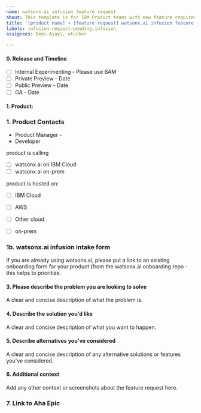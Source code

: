 ```yaml
---
name: watsonx.ai infusion feature request
about: This template is for IBM Product teams with new feature requirements for watsonx.ai
title: '[product name] + [feature request] watsonx.ai infusion feature request '
labels: infusion-request-pending,infusion
assignees: Demi-Ajayi, otucker

---
```


#### 0.  Release and Timeline


- [ ] Internal Experimenting - Please use BAM
- [ ] Private Preview - Date
- [ ] Public Preview - Date
- [ ] GA - Date

#### 1. Product: 

### 1. Product Contacts
- Product Manager -
- Developer 

product is calling

- [ ] watsonx.ai on IBM Cloud
- [ ] watsonx.ai on-prem

product is hosted on:

- [ ] IBM Cloud
- [ ] AWS
- [ ] Other cloud
- [ ] on-prem


### 1b. watsonx.ai infusion intake form

If you are already using watsonx.ai, please put a link to an existing onboarding form for your product (from the watsonx.ai onboarding repo - 
this helps to prioritize. 


#### 3.  Please describe the problem you are looking to solve

A clear and concise description of what the problem is. 

#### 4. Describe the solution you'd like

A clear and concise description of what you want to happen.

#### 5. Describe alternatives you've considered

A clear and concise description of any alternative solutions or features you've considered.

#### 6. Additional context

Add any other context or screenshots about the feature request here.

### 7. Link to Aha Epic 
